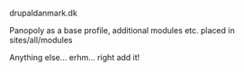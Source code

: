 drupaldanmark.dk

Panopoly as a base profile, additional modules etc. placed in sites/all/modules

Anything else... erhm... right add it!

